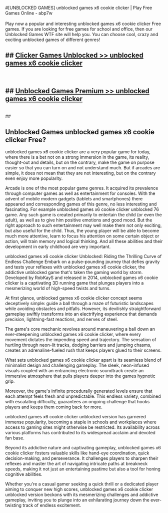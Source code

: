 #[UNBLOCKED GAMES] unblocked games x6 cookie clicker | Play Free Games Online - abp7w <br>
<br>
Play now a popular and interesting unblocked games x6 cookie clicker Free games. If you are looking for free games for school and office, then our Unblocked Games WTF site will help you. You can choose cool, crazy and exciting unblocked games of different genres!


## ##  [Clicker Games Unblocked >> unblocked games x6 cookie clicker](http://freeplayer.one?title=unblocked_games_x6_cookie_clicker&ref=22)
  <br>

##  ## [Unblocked Games Premium >> unblocked games x6 cookie clicker](http://freeplayer.one?title=unblocked_games_x6_cookie_clicker&ref=22)
  <br>
  ##



## Unblocked Games unblocked games x6 cookie clicker Free?

unblocked games x6 cookie clicker are a very popular game for today, where there is a bet not on a strong immersion in the game, its reality, thought-out and details, but on the contrary, make the game on purpose easier so that you can turn on and not understand much. But if arcades are simple, it does not mean that they are not interesting, but on the contrary even enjoy more popularity.

Arcade is one of the most popular game genres. It acquired its prevalence through computer games as well as entertainment for consoles. With the advent of mobile modern gadgets (tablets and smartphones) there appeared and corresponding games of this genre, no less interesting and fascinating. For example unblocked games x6 cookie clicker unblocked 76 game. Any such game is created primarily to entertain the child (or even the adult), as well as to give him positive emotions and good mood. But the right approach to such entertainment may well make them not only exciting, but also useful for the child. Thus, the young player will be able to become much more attentive, learn to focus his attention on some certain object or action, will train memory and logical thinking. And all these abilities and their development in early childhood are very important.

unblocked games x6 cookie clicker Unblocked: Riding the Thrilling Curve of Endless Challenge
Embark on a pulse-pounding journey that defies gravity and tests your reflexes with unblocked games x6 cookie clicker, the addictive unblocked game that's taken the gaming world by storm. Developed by RobKayS and released in 2014, unblocked games x6 cookie clicker is a captivating 3D running game that plunges players into a mesmerizing world of high-speed twists and turns.

At first glance, unblocked games x6 cookie clicker concept seems deceptively simple: guide a ball through a maze of futuristic landscapes while avoiding obstacles and pitfalls. However, its devilishly straightforward gameplay swiftly transforms into an electrifying experience that demands precision, lightning-fast reactions, and nerves of steel.

The game's core mechanic revolves around maneuvering a ball down an ever-steepening unblocked games x6 cookie clicker, where every movement dictates the impending speed and trajectory. The sensation of hurtling through neon-lit tracks, dodging barriers and jumping chasms, creates an adrenaline-fueled rush that keeps players glued to their screens.

What sets unblocked games x6 cookie clicker apart is its seamless blend of minimalist design and challenging gameplay. The sleek, neon-infused visuals coupled with an entrancing electronic soundtrack create an immersive atmosphere that pulls players deeper into the games hypnotic grip.

Moreover, the game's infinite procedurally generated levels ensure that each attempt feels fresh and unpredictable. This endless variety, combined with escalating difficulty, guarantees an ongoing challenge that hooks players and keeps them coming back for more.

unblocked games x6 cookie clicker unblocked version has garnered immense popularity, becoming a staple in schools and workplaces where access to gaming sites might otherwise be restricted. Its availability across various platforms has contributed to its widespread acclaim and devoted fan base.

Beyond its addictive nature and captivating gameplay, unblocked games x6 cookie clicker fosters valuable skills like hand-eye coordination, quick decision-making, and perseverance. It challenges players to sharpen their reflexes and master the art of navigating intricate paths at breakneck speeds, making it not just an entertaining pastime but also a tool for honing cognitive abilities.

Whether you're a casual gamer seeking a quick thrill or a dedicated player aiming to conquer new high scores, unblocked games x6 cookie clicker unblocked version beckons with its mesmerizing challenges and addictive gameplay, inviting you to plunge into an exhilarating journey down the ever-twisting track of endless excitement.